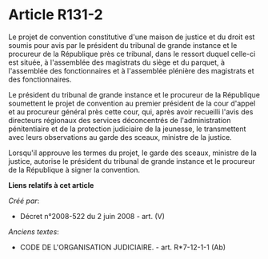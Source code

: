# Article R131-2

Le projet de convention constitutive d'une maison de justice et du droit est soumis pour avis par le président du tribunal de
grande instance et le procureur de la République près ce tribunal, dans le ressort duquel celle-ci est située, à l'assemblée
des magistrats du siège et du parquet, à l'assemblée des fonctionnaires et à l'assemblée plénière des magistrats et des
fonctionnaires.

Le président du tribunal de grande instance et le procureur de la République soumettent le projet de convention au premier
président de la cour d'appel et au procureur général près cette cour, qui, après avoir recueilli l'avis des directeurs
régionaux des services déconcentrés de l'administration pénitentiaire et de la protection judiciaire de la jeunesse, le
transmettent avec leurs observations au garde des sceaux, ministre de la justice.

Lorsqu'il approuve les termes du projet, le garde des sceaux, ministre de la justice, autorise le président du tribunal de
grande instance et le procureur de la République à signer la convention.

**Liens relatifs à cet article**

_Créé par_:

  - Décret n°2008-522 du 2 juin 2008 - art. (V)

_Anciens textes_:

  - CODE DE L'ORGANISATION JUDICIAIRE. - art. R*7-12-1-1 (Ab)
